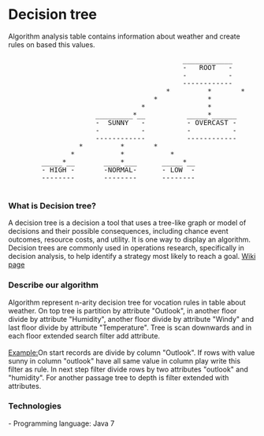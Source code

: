 <h1>Decision tree </h1>
Algorithm analysis table contains information about weather and create rules on based this values.

<pre>
                                          ____________
                                          -   ROOT   -
                                          -          -
                                          ------------
                                      *         *       *
                                   *            *            *
                                *               *                * 
                     _________*__          _____*______         ____*_______
                     -  SUNNY   -          - OVERCAST -         -  RAINY   - 
                     -          -          -          -         -          -
                     ------------          ------------         ------------
                 *         *       *
               *           *           *
        _____*__       ____*___      _____*__
        - HIGH -       -NORMAL-      - LOW  -
        --------       --------      --------
 </pre>

<h3> What is Decision tree? </h3>
A decision tree is a decision a tool that uses a tree-like graph or model of decisions and their possible consequences, including chance event outcomes, resource costs, and utility. It is one way to display an algorithm.
Decision trees are commonly used in operations research, specifically in decision analysis, to help identify a strategy most likely to reach a goal. <a href="https://en.wikipedia.org/wiki/Decision_tree">Wiki page</a>

<h3> Describe our algorithm </h3>
Algorithm represent n-arity decision tree for vocation rules in table about weather.
On top tree is partition by attribute "Outlook", in another floor divide by attribute 
"Humidity", another floor divide by attribute "Windy" and last floor divide by attribute "Temperature". Tree is scan downwards and in each floor extended search filter add attribute.
<br>
<br>
<u>Example:</u>On start records are divide by column "Outlook". If rows with value sunny in column "outlook"
have all same value in column play write this filter as rule. In next step filter divide rows by two
attributes "outlook" and "humidity". For another passage tree to depth is filter extended with attributes.

<h3> Technologies </h3>
- Programming language: Java 7

